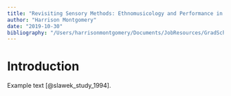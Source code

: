 ```yaml
---
title: "Revisiting Sensory Methods: Ethnomusicology and Performance in the Regime of Epistemic Practice"
author: "Harrison Montgomery"
date: "2019-10-30" 
bibliography: "/Users/harrisonmontgomery/Documents/JobResources/GradSchool/Studies/Drafts/RevisitingSensoryMethods/ExportedItems.bib"
---
```


# Introduction

Example text [@slawek_study_1994].
